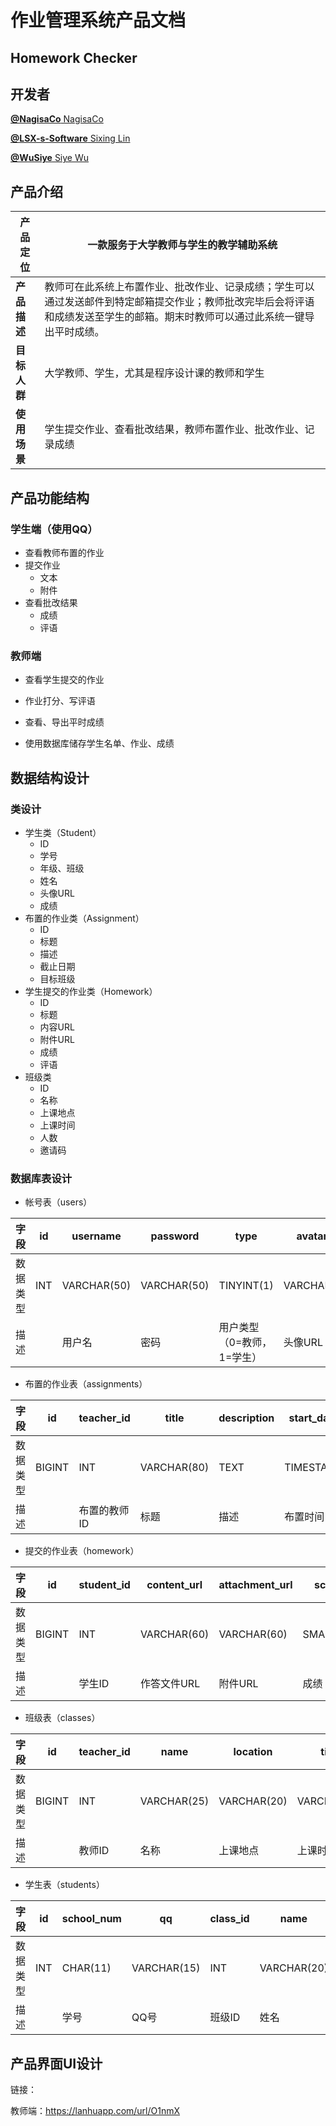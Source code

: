 # **作业管理系统产品文档**

## Homework Checker

## 开发者

[**@NagisaCo** NagisaCo](https://github.com/NagisaCo)

[**@LSX-s-Software** Sixing Lin](https://github.com/LSX-s-Software)

[**@WuSiye** Siye Wu](https://github.com/WuSiye)

## 产品介绍

| **产品定位** | 一款服务于大学教师与学生的教学辅助系统                       |
| ------------ | ------------------------------------------------------------ |
| **产品描述** | 教师可在此系统上布置作业、批改作业、记录成绩；学生可以通过发送邮件到特定邮箱提交作业；教师批改完毕后会将评语和成绩发送至学生的邮箱。期末时教师可以通过此系统一键导出平时成绩。 |
| **目标人群** | 大学教师、学生，尤其是程序设计课的教师和学生                 |
| **使用场景** | 学生提交作业、查看批改结果，教师布置作业、批改作业、记录成绩 |



## 产品功能结构

### **学生端**（使用QQ）

- 查看教师布置的作业
- 提交作业
  - 文本
  - 附件
- 查看批改结果
  - 成绩
  - 评语

### 教师端

- 查看学生提交的作业
- 作业打分、写评语
- 查看、导出平时成绩

- 使用数据库储存学生名单、作业、成绩



## 数据结构设计

### 类设计

- 学生类（Student）
  - ID
  - 学号
  - 年级、班级
  - 姓名
  - 头像URL
  - 成绩
- 布置的作业类（Assignment）
  - ID
  - 标题
  - 描述
  - 截止日期
  - 目标班级
- 学生提交的作业类（Homework）
  - ID
  - 标题
  - 内容URL
  - 附件URL
  - 成绩
  - 评语
- 班级类
  - ID
  - 名称
  - 上课地点
  - 上课时间
  - 人数
  - 邀请码

### 数据库表设计

- 帐号表（users）

| 字段     | id   | username    | password    | type                       | avatar_url   |
| -------- | ---- | ----------- | ----------- | -------------------------- | ------------ |
| 数据类型 | INT  | VARCHAR(50) | VARCHAR(50) | TINYINT(1)                 | VARCHAR(100) |
| 描述     |      | 用户名      | 密码        | 用户类型（0=教师，1=学生） | 头像URL      |

- 布置的作业表（assignments）

| 字段     | id     | teacher_id   | title       | description | start_date | deadline  | class_id   |
| -------- | ------ | ------------ | ----------- | ----------- | ---------- | --------- | ---------- |
| 数据类型 | BIGINT | INT          | VARCHAR(80) | TEXT        | TIMESTAMP  | TIMESTAMP | INT        |
| 描述     |        | 布置的教师ID | 标题        | 描述        | 布置时间   | 截止时间  | 目标班级ID |

- 提交的作业表（homework）

| 字段     | id     | student_id | content_url | attachment_url | score    | comments |
| -------- | ------ | ---------- | ----------- | -------------- | -------- | -------- |
| 数据类型 | BIGINT | INT        | VARCHAR(60) | VARCHAR(60)    | SMALLINT | TEXT     |
| 描述     |        | 学生ID     | 作答文件URL | 附件URL        | 成绩     | 评语     |

- 班级表（classes）

| 字段     | id     | teacher_id | name        | location    | time        | code    | status             |
| -------- | ------ | ---------- | ----------- | ----------- | ----------- | ------- | ------------------ |
| 数据类型 | BIGINT | INT        | VARCHAR(25) | VARCHAR(20) | VARCHAR(10) | CHAR(4) | TINYINT(1)         |
| 描述     |        | 教师ID     | 名称        | 上课地点    | 上课时间    | 邀请码  | 0=未结课，1=已结课 |

- 学生表（students）

| 字段     | id   | school_num | qq          | class_id | name        | register_time |
| -------- | ---- | ---------- | ----------- | -------- | ----------- | ------------- |
| 数据类型 | INT  | CHAR(11)   | VARCHAR(15) | INT      | VARCHAR(20) | TIMESTAMP     |
| 描述     |      | 学号       | QQ号        | 班级ID   | 姓名        | 注册时间      |



## 产品界面UI设计

链接：

教师端：https://lanhuapp.com/url/O1nmX

